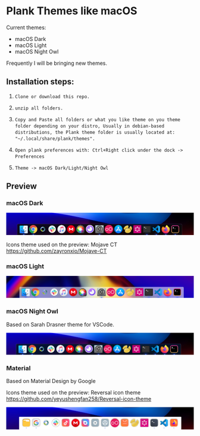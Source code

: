 # Plank Themes like macOS

Current themes:

- macOS Dark
- macOS Light
- macOS Night Owl

Frequently I will be bringing new themes.

## Installation steps:

1.  `Clone or download this repo.`

2.  `unzip all folders.`

3.  `Copy and Paste all folders or what you like theme on you theme folder depending on your distro, Usually in debian-based distributions, the Plank theme folder is usually located at: "~/.local/share/plank/themes".`

4.  `Open plank preferences with: Ctrl+Right click under the dock -> Preferences`
5.  `Theme -> macOS Dark/Light/Night Owl`

## Preview

### macOS Dark

![N|Dark Preview](./Dark-Theme.png)

Icons theme used on the preview:
Mojave CT https://github.com/zayronxio/Mojave-CT

### macOS Light

![N|Light Preview](./Light-Theme.png)

### macOS Night Owl

Based on Sarah Drasner theme for VSCode.

![N|Night Owl Preview](./Night-Owl-Theme.png)

### Material

Based on Material Design by Google

Icons theme used on the preview:
Reversal icon theme https://github.com/yeyushengfan258/Reversal-icon-theme

![N|Material Preview](./Material-Theme.png)
